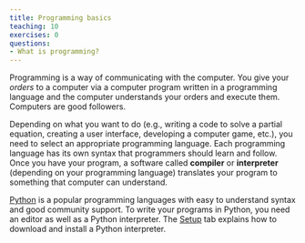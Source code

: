 ```yaml
---
title: Programming basics
teaching: 10
exercises: 0
questions:
- What is programming?
---
```

Programming is a way of communicating with the computer. You give your *orders* to a computer via a computer program written in a programming language and the computer understands your orders and execute them. Computers are good followers.

Depending on what you want to do (e.g., writing a code to solve a partial equation, creating a user interface, developing a computer game, etc.), you need to select an appropriate programming language. Each programming language has its own syntax that programmers should learn and follow. Once you have your program, a software called **compiler** or **interpreter** (depending on your programming language) translates your program to something that computer can understand. 

[Python](http://www.python.org) is a popular programming languages with easy to understand syntax and good community support. To write your programs in Python, you need an editor as well as a Python interpreter. The [Setup](../setup/) tab explains how to download and install a Python interpreter.
